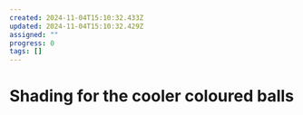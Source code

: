 ```yaml
---
created: 2024-11-04T15:10:32.433Z
updated: 2024-11-04T15:10:32.429Z
assigned: ""
progress: 0
tags: []
---
```


# Shading for the cooler coloured balls
